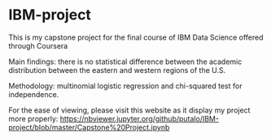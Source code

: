 # IBM-project
This is my capstone project for the final course of IBM Data Science offered through Coursera

Main findings: there is no statistical difference between the academic distribution between the eastern and western regions of the U.S.

Methodology: multinomial logistic regression and chi-squared test for independence.

For the ease of viewing, please visit this website as it display my project more properly: https://nbviewer.jupyter.org/github/putalo/IBM-project/blob/master/Capstone%20Project.ipynb
